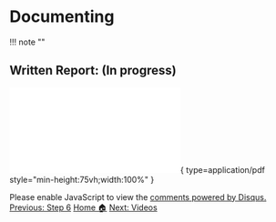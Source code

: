 # **Documenting**
!!! note ""
## **Written Report:** (In progress)


![Alt text](Report.pdf){ type=application/pdf style="min-height:75vh;width:100%" }

<div id="disqus_thread"></div>
<script>
    /**
    *  RECOMMENDED CONFIGURATION VARIABLES: EDIT AND UNCOMMENT THE SECTION BELOW TO INSERT DYNAMIC VALUES FROM YOUR PLATFORM OR CMS.
    *  LEARN WHY DEFINING THESE VARIABLES IS IMPORTANT: https://disqus.com/admin/universalcode/#configuration-variables    */
    /*
    var disqus_config = function () {
    this.page.url = PAGE_URL;  // Replace PAGE_URL with your page's canonical URL variable
    this.page.identifier = PAGE_IDENTIFIER; // Replace PAGE_IDENTIFIER with your page's unique identifier variable
    };
    */
    (function() { // DON'T EDIT BELOW THIS LINE
    var d = document, s = d.createElement('script');
    s.src = 'https://hcoco1-1.disqus.com/embed.js';
    s.setAttribute('data-timestamp', +new Date());
    (d.head || d.body).appendChild(s);
    })();
</script>
<noscript>Please enable JavaScript to view the <a href="https://disqus.com/?ref_noscript">comments powered by Disqus.</a></noscript>


<div class="button-container" markdown="1">
<a href="/Career-Simulation-4/challenge_6/" class="md-button md-button--primary">Previous: Step 6</a>
<a href="/Career-Simulation-4/" class="md-button md-button--secondary">Home 🏠</a>
<a href="/Career-Simulation-4/videos/" class="md-button md-button--primary">Next: Videos</a>

</div>